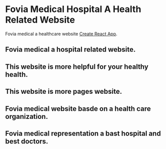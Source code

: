 # Fovia Medical Hospital A Health Related Website 

Fovia medical a healthcare website [Create React App](https://github.com/facebook/create-react-app).

## Fovia medical a hospital related website.
## This website is more helpful for your healthy health.
## This website is more pages website.
## Fovia medical website basde on a health care organization.
## Fovia medical representation a bast hospital and best doctors.


